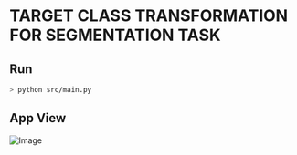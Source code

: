 # TARGET CLASS TRANSFORMATION FOR SEGMENTATION TASK

## Run

```bash
> python src/main.py 
```

## App View

![Image](https://i.imgur.com/qotqoV0.jpg)